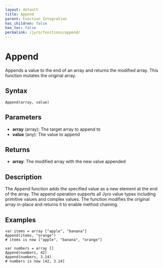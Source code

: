 ```yaml
---
layout: default
title: Append
parent: Function Integration
has_children: false
has_toc: false
permalink: /jyro/functions/append/
---
```


# Append

Appends a value to the end of an array and returns the modified array. This function mutates the original array.

## Syntax

```jyro
Append(array, value)
```

## Parameters

- **array** (array): The target array to append to
- **value** (any): The value to append

## Returns

- **array**: The modified array with the new value appended

## Description

The Append function adds the specified value as a new element at the end of the array. The append operation supports all Jyro value types including primitive values and complex values. The function modifies the original array in-place and returns it to enable method chaining.

## Examples

```jyro
var items = array ["apple", "banana"]
Append(items, "orange")
# items is now ["apple", "banana", "orange"]
```

```jyro
var numbers = array []
Append(numbers, 42)
Append(numbers, 3.14)
# numbers is now [42, 3.14]
```